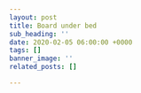 ```yaml
---
layout: post
title: Board under bed
sub_heading: ''
date: 2020-02-05 06:00:00 +0000
tags: []
banner_image: ''
related_posts: []

---
```

